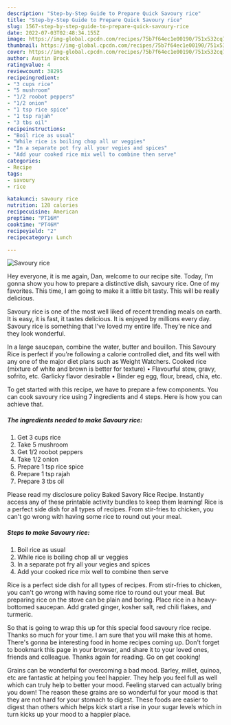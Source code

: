 ```yaml
---
description: "Step-by-Step Guide to Prepare Quick Savoury rice"
title: "Step-by-Step Guide to Prepare Quick Savoury rice"
slug: 1567-step-by-step-guide-to-prepare-quick-savoury-rice
date: 2022-07-03T02:48:34.155Z
image: https://img-global.cpcdn.com/recipes/75b7f64ec1e00190/751x532cq70/savoury-rice-recipe-main-photo.jpg
thumbnail: https://img-global.cpcdn.com/recipes/75b7f64ec1e00190/751x532cq70/savoury-rice-recipe-main-photo.jpg
cover: https://img-global.cpcdn.com/recipes/75b7f64ec1e00190/751x532cq70/savoury-rice-recipe-main-photo.jpg
author: Austin Brock
ratingvalue: 4
reviewcount: 38295
recipeingredient:
- "3 cups rice"
- "5 mushroom"
- "1/2 roobot peppers"
- "1/2 onion"
- "1 tsp rice spice"
- "1 tsp rajah"
- "3 tbs oil"
recipeinstructions:
- "Boil rice as usual"
- "While rice is boiling chop all ur veggies"
- "In a separate pot fry all your vegies and spices"
- "Add your cooked rice mix well to combine then serve"
categories:
- Recipe
tags:
- savoury
- rice

katakunci: savoury rice 
nutrition: 128 calories
recipecuisine: American
preptime: "PT16M"
cooktime: "PT46M"
recipeyield: "2"
recipecategory: Lunch

---
```



![Savoury rice](https://img-global.cpcdn.com/recipes/75b7f64ec1e00190/751x532cq70/savoury-rice-recipe-main-photo.jpg)

Hey everyone, it is me again, Dan, welcome to our recipe site. Today, I'm gonna show you how to prepare a distinctive dish, savoury rice. One of my favorites. This time, I am going to make it a little bit tasty. This will be really delicious.

Savoury rice is one of the most well liked of recent trending meals on earth. It is easy, it is fast, it tastes delicious. It is enjoyed by millions every day. Savoury rice is something that I've loved my entire life. They're nice and they look wonderful.

In a large saucepan, combine the water, butter and bouillon. This Savoury Rice is perfect if you&#39;re following a calorie controlled diet, and fits well with any one of the major diet plans such as Weight Watchers. Cooked rice (mixture of white and brown is better for texture) • Flavourful stew, gravy, sofrito, etc. Garlicky flavor desirable • Binder eg egg, flour, bread, chia, etc.


To get started with this recipe, we have to prepare a few components. You can cook savoury rice using 7 ingredients and 4 steps. Here is how you can achieve that.

<!--inarticleads1-->

##### The ingredients needed to make Savoury rice:

1. Get 3 cups rice
1. Take 5 mushroom
1. Get 1/2 roobot peppers
1. Take 1/2 onion
1. Prepare 1 tsp rice spice
1. Prepare 1 tsp rajah
1. Prepare 3 tbs oil


Please read my disclosure policy Baked Savory Rice Recipe. Instantly access any of these printable activity bundles to keep them learning! Rice is a perfect side dish for all types of recipes. From stir-fries to chicken, you can&#39;t go wrong with having some rice to round out your meal. 

<!--inarticleads2-->

##### Steps to make Savoury rice:

1. Boil rice as usual
1. While rice is boiling chop all ur veggies
1. In a separate pot fry all your vegies and spices
1. Add your cooked rice mix well to combine then serve


Rice is a perfect side dish for all types of recipes. From stir-fries to chicken, you can&#39;t go wrong with having some rice to round out your meal. But preparing rice on the stove can be plain and boring. Place rice in a heavy-bottomed saucepan. Add grated ginger, kosher salt, red chili flakes, and turmeric. 

So that is going to wrap this up for this special food savoury rice recipe. Thanks so much for your time. I am sure that you will make this at home. There's gonna be interesting food in home recipes coming up. Don't forget to bookmark this page in your browser, and share it to your loved ones, friends and colleague. Thanks again for reading. Go on get cooking!

Grains can be wonderful for overcoming a bad mood. Barley, millet, quinoa, etc are fantastic at helping you feel happier. They help you feel full as well which can truly help to better your mood. Feeling starved can actually bring you down! The reason these grains are so wonderful for your mood is that they are not hard for your stomach to digest. These foods are easier to digest than others which helps kick start a rise in your sugar levels which in turn kicks up your mood to a happier place.
